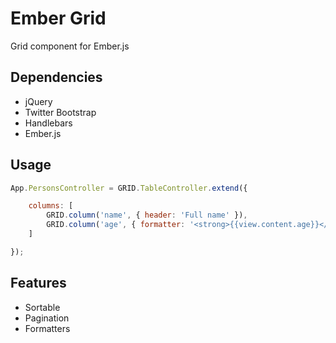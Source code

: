 Ember Grid
==========

Grid component for Ember.js

## Dependencies

* jQuery
* Twitter Bootstrap
* Handlebars
* Ember.js

## Usage

```javascript
App.PersonsController = GRID.TableController.extend({

    columns: [
        GRID.column('name', { header: 'Full name' }),
        GRID.column('age', { formatter: '<strong>{{view.content.age}}</strong>' })
    ]

});
```

## Features

* Sortable
* Pagination
* Formatters
